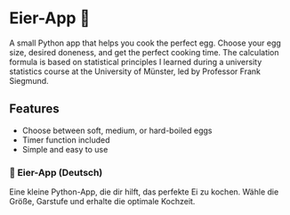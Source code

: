 # Eier-App 🥚  
A small Python app that helps you cook the perfect egg. Choose your egg size, desired doneness, and get the perfect cooking time.
The calculation formula is based on statistical principles I learned during a university statistics course at the University of Münster, led by Professor Frank Siegmund.

## Features  
- Choose between soft, medium, or hard-boiled eggs  
- Timer function included  
- Simple and easy to use  

### 🥚 Eier-App (Deutsch)
Eine kleine Python-App, die dir hilft, das perfekte Ei zu kochen. Wähle die Größe, Garstufe und erhalte die optimale Kochzeit.  

